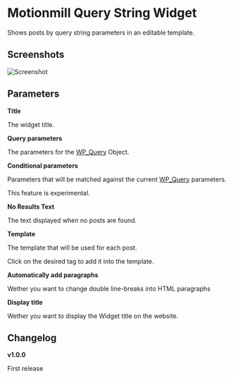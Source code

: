 Motionmill Query String Widget
==============================

Shows posts by query string parameters in an editable template.

Screenshots
-----------

![Screenshot](http://maartenmenten.be/wp-content/uploads/2014/07/Screen-Shot-2014-07-22-at-00.21.12.png)

Parameters
----------

__Title__

The widget title.

__Query parameters__

The parameters for the [WP_Query](http://codex.wordpress.org/Class_Reference/WP_Query "WP_Query") Object.

__Conditional parameters__

Parameters that will be matched against the current [WP_Query](http://codex.wordpress.org/Class_Reference/WP_Query "WP_Query") parameters.

This feature is experimental.

__No Results Text__

The text displayed when no posts are found.

__Template__

The template that will be used for each post.

Click on the desired tag to add it into the template.

__Automatically add paragraphs__

Wether you want to change double line-breaks into HTML paragraphs

__Display title__

Wether you want to display the Widget title on the website.

Changelog
---------

__v1.0.0__

First release
